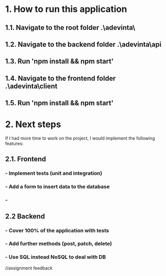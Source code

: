 # 1. How to run this application

## 1.1.	Navigate to the root folder .\adevinta\
## 1.2.	Navigate to the backend folder .\adevinta\api
## 1.3.	Run 'npm install && npm start'
## 1.4.	Navigate to the frontend folder .\adevinta\client
## 1.5.	Run 'npm install && npm start'


# 2. Next steps

If I had more time to work on the project, I would implement the following features:

## 2.1. Frontend

### - Implement tests (unit and integration)
### - Add a form to insert data to the database
### -

## 2.2 Backend

### - Cover 100% of the application with tests
### - Add further methods (post, patch, delete)
### - Use SQL instead NoSQL to deal with DB
	


//assignment feedback

